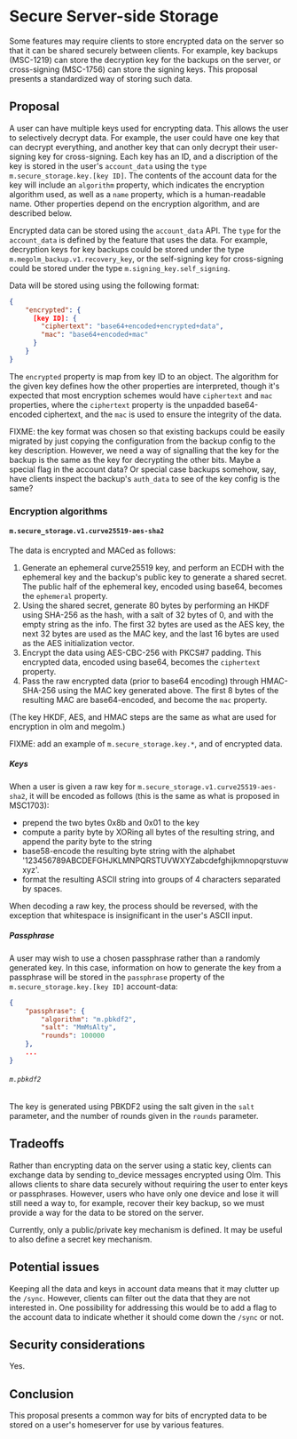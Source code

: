 # Secure Server-side Storage

Some features may require clients to store encrypted data on the server so that
it can be shared securely between clients.  For example, key backups (MSC-1219)
can store the decryption key for the backups on the server, or cross-signing
(MSC-1756) can store the signing keys.  This proposal presents a standardized
way of storing such data.

## Proposal

A user can have multiple keys used for encrypting data.  This allows the user
to selectively decrypt data.  For example, the user could have one key that can
decrypt everything, and another key that can only decrypt their user-signing
key for cross-signing.  Each key has an ID, and a discription of the key is
stored in the user's `account_data` using the `type` `m.secure_storage.key.[key
ID]`.  The contents of the account data for the key will include an `algorithm`
property, which indicates the encryption algorithm used, as well as a `name`
property, which is a human-readable name.  Other properties depend on the
encryption algorithm, and are described below.

Encrypted data can be stored using the `account_data` API.  The `type` for the
`account_data` is defined by the feature that uses the data.  For example,
decryption keys for key backups could be stored under the type
`m.megolm_backup.v1.recovery_key`, or the self-signing key for cross-signing
could be stored under the type `m.signing_key.self_signing`.

Data will be stored using using the following format:

```json
{
    "encrypted": {
      [key ID]: {
        "ciphertext": "base64+encoded+encrypted+data",
        "mac": "base64+encoded+mac"
      }
    }
}
```

The `encrypted` property is map from key ID to an object.  The algorithm for
the given key defines how the other properties are interpreted, though it's
expected that most encryption schemes would have `ciphertext` and `mac`
properties, where the `ciphertext` property is the unpadded base64-encoded
ciphertext, and the `mac` is used to ensure the integrity of the data.

FIXME: the key format was chosen so that existing backups could be easily
migrated by just copying the configuration from the backup config to the key
description.  However, we need a way of signalling that the key for the backup
is the same as the key for decrypting the other bits.  Maybe a special flag in
the account data?  Or special case backups somehow, say, have clients inspect
the backup's `auth_data` to see of the key config is the same?

### Encryption algorithms

#### `m.secure_storage.v1.curve25519-aes-sha2`

The data is encrypted and MACed as follows:

1. Generate an ephemeral curve25519 key, and perform an ECDH with the ephemeral
   key and the backup's public key to generate a shared secret.  The public
   half of the ephemeral key, encoded using base64, becomes the `ephemeral`
   property.
2. Using the shared secret, generate 80 bytes by performing an HKDF using
   SHA-256 as the hash, with a salt of 32 bytes of 0, and with the empty string
   as the info.  The first 32 bytes are used as the AES key, the next 32 bytes
   are used as the MAC key, and the last 16 bytes are used as the AES
   initialization vector.
4. Encrypt the data using AES-CBC-256 with PKCS#7 padding.  This encrypted
   data, encoded using base64, becomes the `ciphertext` property.
5. Pass the raw encrypted data (prior to base64 encoding) through HMAC-SHA-256
   using the MAC key generated above.  The first 8 bytes of the resulting MAC
   are base64-encoded, and become the `mac` property.

(The key HKDF, AES, and HMAC steps are the same as what are used for encryption
in olm and megolm.)

FIXME: add an example of `m.secure_storage.key.*`, and of encrypted data.

##### Keys

When a user is given a raw key for `m.secure_storage.v1.curve25519-aes-sha2`,
it will be encoded as follows (this is the same as what is proposed in MSC1703):

* prepend the two bytes 0x8b and 0x01 to the key
* compute a parity byte by XORing all bytes of the resulting string, and append
  the parity byte to the string
* base58-encode the resulting byte string with the alphabet
  '123456789ABCDEFGHJKLMNPQRSTUVWXYZabcdefghijkmnopqrstuvwxyz'.
* format the resulting ASCII string into groups of 4 characters separated by
  spaces.

When decoding a raw key, the process should be reversed, with the exception
that whitespace is insignificant in the user's ASCII input.

##### Passphrase

A user may wish to use a chosen passphrase rather than a randomly generated
key.  In this case, information on how to generate the key from a passphrase
will be stored in the `passphrase` property of the `m.secure_storage.key.[key
ID]` account-data:

```json
{
    "passphrase": {
        "algorithm": "m.pbkdf2",
        "salt": "MmMsAlty",
        "rounds": 100000
    },
    ...
}
```

###### `m.pbkdf2`

The key is generated using PBKDF2 using the salt given in the `salt`
parameter, and the number of rounds given in the `rounds` parameter.

## Tradeoffs

Rather than encrypting data on the server using a static key, clients can
exchange data by sending to_device messages encrypted using Olm.  This allows
clients to share data securely without requiring the user to enter keys or
passphrases.  However, users who have only one device and lose it will still
need a way to, for example, recover their key backup, so we must provide a way
for the data to be stored on the server.

Currently, only a public/private key mechanism is defined.  It may be useful to
also define a secret key mechanism.

## Potential issues

Keeping all the data and keys in account data means that it may clutter up the
`/sync`.  However, clients can filter out the data that they are not interested
in.  One possibility for addressing this would be to add a flag to the account
data to indicate whether it should come down the `/sync` or not.

## Security considerations

Yes.

## Conclusion

This proposal presents a common way for bits of encrypted data to be stored on
a user's homeserver for use by various features.
